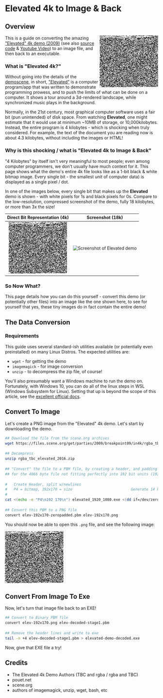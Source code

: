 # Elevated 4k to Image & Back

## Overview

<img align="right" src="elevated-192x170-zeropadded.png">

This is a guide on converting the amazing
["Elevated" 4k demo (2009)](https://www.pouet.net/prod_nfo.php?which=52938) 
(see also [source code](https://github.com/in4k/rgba_tbc_elevated_source) &
[Youtube Video](https://www.youtube.com/watch?v=jB0vBmiTr6o)) to an image file,
and then back to an executable.

### What is "Elevated 4k?"

Without going into the details of the [demoscene](https://en.wikipedia.org/wiki/Demoscene),
in short, ["Elevated"](https://www.pouet.net/prod_nfo.php?which=52938) is a
computer program/app that was written to demonstrate programming prowess, and
to push the limits of what can be done on a computer. It shows a tour around a
3d-rendered landscape, while synchronized music plays in the background.

Normally, in the 21st century, most graphical computer software uses a fair
bit (pun unintended) of disk space. From watching **Elevated**, one might
estimate that it would use at minimum ~10MB of storage, or 10,000kilobytes.
Instead, the entire program is 4 kilobytes - which is shocking when truly
considered. For example, the text of the document you are reading now is about
4.3 kilobytes, without including the images or HTML!

### Why is this shocking / what is "Elevated 4k to Image & Back"

"4 Kilobytes" by itself isn't very meaningful to most people; even among
computer programmers, we don't usually have much context for it. This page
shows what the demo's entire 4k file looks like as a 1-bit black & white
bitmap image. Every single bit - the smallest unit of computer data)
is displayed as a single pixel / dot.

In one of the images below, every single bit that makes up the **Elevated**
demo is shown - with white pixels for 1s and black pixels for 0s. Compare to the
low-resolution, compressed screenshot of the demo, fully 18 kilobytes, or more
than 3x the size!

Direct Bit Representation (4k) | Screenshot (18k)
:-----------------------------:|:----------------:|
![Elevated 4k As An Image](elevated-192x170-zeropadded.png)|![Screenshot of Elevated demo](https://media.demozoo.org/screens/s/64/15/e43c.793.jpg)

### So Now What?

This page details how you can do this yourself - convert this demo (or
potentially other files) into an image like the one shown here, to see for
yourself that yes, these tiny images do in fact contain the entire demo!

## The Data Conversion

### Requirements

This guide uses several standard-ish utilities available (or potentially even
preinstalled) on many Linux Distros. The expected utilities are:

* `wget` - for getting the demo
* `imagemagick` - for image conversion
* `unzip` - to decompress the zip file, of course!

You'll also presumably want a Windows machine to run the demo on. Fortunately,
with Windows 10, you can do all of the linux steps in WSL (Windows Subsystem
for Linux). Setting that up is beyond the scope of this article, see the
[excellent official docs](https://aka.ms/wsl2).

## Convert To Image

Let's create a PNG image from the "Elevated" 4k demo. Let's start by
downloading the demo.

```bash
## Download the file from the scene.org archives
wget https://files.scene.org/get/parties/2009/breakpoint09/in4k/rgba_tbc_elevated_2016.zip

## Decompress
unzip rgba_tbc_elevated_2016.zip

## "Convert" the file to a PBM file, by creating a header, and padding with zeroes to account
## for the 4066 byte file not fitting perfectly into 192 bit units (192x169.4166666...)

#   Create Header, split w/newlines
#   P4 = bitmap, 192x170 = size                           Generate 14 bytes of zeroes      Save to PBM file
#
cat <(echo -e "P4\n192 170\n") elevated_1920_1080.exe <(dd if=/dev/zero bs=1c count=14) > elev-192x170-zeropadded.pbm

## Convert this PBM to a PNG file
convert elev-192x170-zeropadded.pbm elev-192x170.png
```

You should now be able to open this `.png` file, and see the following image:

![Elevated 4k As An Image](elevated-192x170-zeropadded.png)

## Convert From Image To Exe

Now, let's turn that image file back to an EXE!

```bash
## Convert to Binary PBM file
convert elev-192x170.png elev-decoded-stage1.pbm

## Remove the header lines and write to exe
tail -n +4 elev-decoded-stage1.pbm > elevated-demo-decoded.exe
```

Now, give that EXE file a try!

## Credits

* The Elevated 4k Demo Authors (TBC and rgba / rgba and TBC)
* pouet.net
* scene.org
* authors of imagemagick, unzip, wget, bash, etc

